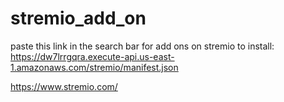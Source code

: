# stremio_add_on

paste this link in the search bar for add ons on stremio to install: https://dw7lrrgqra.execute-api.us-east-1.amazonaws.com/stremio/manifest.json

https://www.stremio.com/
